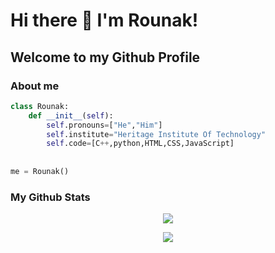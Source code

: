 # Hi there 👋 I'm Rounak!
## Welcome to my Github Profile
### About me
```python
class Rounak:
    def __init__(self):
        self.pronouns=["He","Him"]
        self.institute="Heritage Institute Of Technology"
        self.code=[C++,python,HTML,CSS,JavaScript]
        
        
me = Rounak()
```
 
### My Github Stats
<p align="center"><img align="center" src="https://github-readme-stats.vercel.app/api?username=RounakNeogy&show_icons=true&theme=radical"><p\>
<p align="center"><img align="center" src="https://github-readme-streak-stats.herokuapp.com/?user=RounakNeogy&show_icons=true&theme=tokyonight_duo"><p\>
